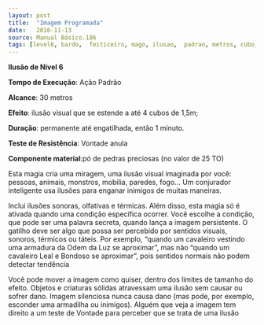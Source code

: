 ```yaml
---
layout: post
title:  "Imagem Programada"
date:   2016-11-13
source: Manual Básico.186
tags: [level6, bardo,  feiticeiro, mago, ilusao,  padrao, metros, cubo, permanente, minuto, vontade, anula, componente]
---
```


**Ilusão de Nível 6**

**Tempo de Execução**: Ação Padrão

**Alcance**: 30 metros

**Efeito**: ilusão visual que se estende a até 4 cubos de 1,5m;

**Duração**: permanente até engatilhada, então 1 minuto.

**Teste de Resistência**: Vontade anula

**Componente material**:pó de pedras preciosas (no valor de 25 TO)

Esta magia cria uma miragem, uma ilusão visual imaginada por você: pessoas, animais, monstros, mobília, paredes, fogo… 
Um conjurador inteligente usa ilusões para enganar inimigos de muitas maneiras. 

Inclui ilusões sonoras, olfativas e térmicas. Além disso, esta magia só é ativada quando uma condição específica ocorrer.
Você escolhe a condição, que pode ser uma palavra secreta, quando lança a imagem persistente. O gatilho deve ser algo que possa ser percebido por sentidos visuais, sonoros, térmicos ou táteis. 
Por exemplo, “quando um cavaleiro vestindo uma armadura da Odem da Luz se aproximar”, mas não “quando um cavaleiro Leal e Bondoso se aproximar”, pois sentidos normais não podem detectar tendência

Você pode mover a imagem como quiser, dentro dos limites de tamanho do efeito. Objetos e criaturas sólidas atravessam uma ilusão sem causar ou sofrer dano. Imagem silenciosa nunca causa dano (mas pode, por exemplo, esconder uma armadilha ou inimigos). Alguém que veja a imagem tem direito a um teste de Vontade para perceber que se trata de uma ilusão